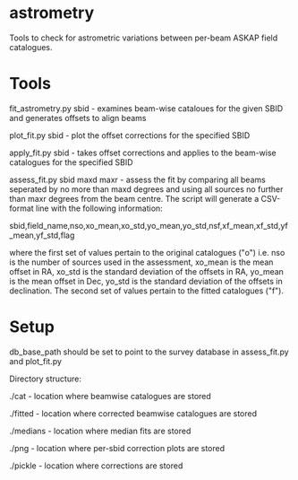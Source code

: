 # astrometry
Tools to check for astrometric variations between per-beam ASKAP field catalogues.

# Tools

fit_astrometry.py sbid - examines beam-wise cataloues for the given SBID and generates offsets to align beams

plot_fit.py sbid - plot the offset corrections for the specified SBID

apply_fit.py sbid - takes offset corrections and applies to the beam-wise catalogues for the specified SBID
    
assess_fit.py sbid maxd maxr - assess the fit by comparing all beams seperated by no more than maxd degrees and using all sources no further than maxr degrees from the beam centre. The script will generate a CSV-format line with the following information:
    
sbid,field_name,nso,xo_mean,xo_std,yo_mean,yo_std,nsf,xf_mean,xf_std,yf_mean,yf_std,flag

where the first set of values pertain to the original catalogues ("o") i.e. nso is the number of sources used in the assessment, xo_mean is the mean offset in RA, xo_std is the standard deviation of the offsets in RA, yo_mean is the mean offset in Dec, yo_std is the standard deviation of the offsets in declination. The second set of values pertain to the fitted catalogues ("f").

# Setup

db_base_path should be set to point to the survey database in assess_fit.py and plot_fit.py

Directory structure:

./cat - location where beamwise catalogues are stored

./fitted - location where corrected beamwise catalogues are stored

./medians - location where median fits are stored

./png - location where per-sbid correction plots are stored

./pickle - location where corrections are stored

